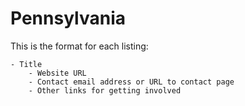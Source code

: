 # Pennsylvania

This is the format for each listing:

```
- Title
    - Website URL
    - Contact email address or URL to contact page
    - Other links for getting involved
```